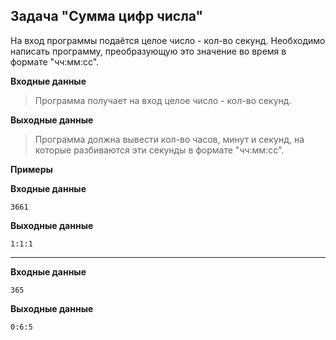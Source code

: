 ## Задача "Сумма цифр числа"

На вход программы подаётся целое число - кол-во секунд. Необходимо написать программу, преобразующую это значение
во время в формате "чч:мм:сс".

**Входные данные**

>Программа получает на вход целое число - кол-во секунд.

**Выходные данные**

>Программа должна вывести кол-во часов, минут и секунд, на которые разбиваются эти секунды в формате "чч:мм:сс".

**Примеры**

**Входные данные**
```
3661
```
**Выходные данные**
```
1:1:1
```
---
**Входные данные**
```
365
```
**Выходные данные**
```
0:6:5
```
